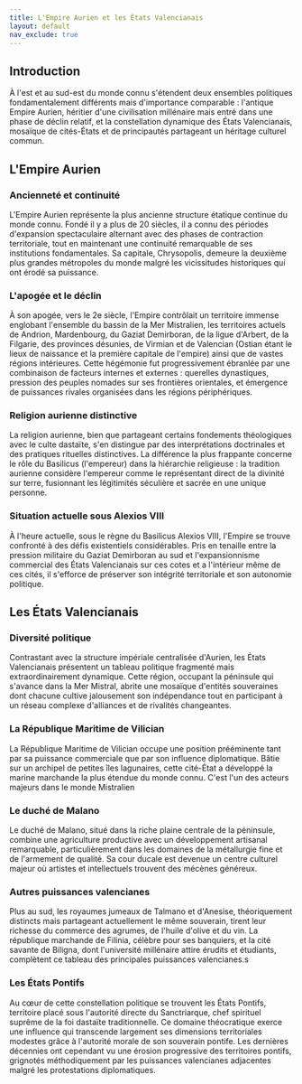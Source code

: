 ```yaml
---
title: L'Empire Aurien et les États Valencianais
layout: default
nav_exclude: true 
---
```


## Introduction

À l'est et au sud-est du monde connu s'étendent deux ensembles politiques fondamentalement différents mais d'importance comparable : l'antique Empire Aurien, héritier d'une civilisation millénaire mais entré dans une phase de déclin relatif, et la constellation dynamique des États Valencianais, mosaïque de cités-États et de principautés partageant un héritage culturel commun.

## L'Empire Aurien

### Ancienneté et continuité

L'Empire Aurien représente la plus ancienne structure étatique continue du monde connu. Fondé il y a plus de 20 siècles, il a connu des périodes d'expansion spectaculaire alternant avec des phases de contraction territoriale, tout en maintenant une continuité remarquable de ses institutions fondamentales. Sa capitale, Chrysopolis, demeure la deuxième plus grandes métropoles du monde malgré les vicissitudes historiques qui ont érodé sa puissance.

### L'apogée et le déclin

À son apogée, vers le 2e siècle, l'Empire contrôlait un territoire immense englobant l'ensemble du bassin de la Mer Mistralien, les territoires actuels de Andrion, Mardenbourg, du Gaziat Demirboran, de la ligue d'Arbert, de la Filgarie, des provinces désunies, de Virmian et de Valencian (Ostian étant le lieux de naissance et la première capitale de l'empire) ainsi que de vastes régions intérieures. Cette hégémonie fut progressivement ébranlée par une combinaison de facteurs internes et externes : querelles dynastiques, pression des peuples nomades sur ses frontières orientales, et émergence de puissances rivales organisées dans les régions périphériques.

### Religion aurienne distinctive

La religion aurienne, bien que partageant certains fondements théologiques avec le culte dastaïte, s'en distingue par des interprétations doctrinales et des pratiques rituelles distinctives. La différence la plus frappante concerne le rôle du Basilicus (l'empereur) dans la hiérarchie religieuse : la tradition aurienne considère l'empereur comme le représentant direct de la divinité sur terre, fusionnant les légitimités séculière et sacrée en une unique personne.

### Situation actuelle sous Alexios VIII

À l'heure actuelle, sous le règne du Basilicus Alexios VIII, l'Empire se trouve confronté à des défis existentiels considérables. Pris en tenaille entre la pression militaire du Gaziat Demirboran au sud et l'expansionnisme commercial des États Valencianais sur ces cotes et a l'intérieur même de ces cités, il s'efforce de préserver son intégrité territoriale et son autonomie politique.

## Les États Valencianais

### Diversité politique

Contrastant avec la structure impériale centralisée d'Aurien, les États Valencianais présentent un tableau politique fragmenté mais extraordinairement dynamique. Cette région, occupant la péninsule qui s'avance dans la Mer Mistral, abrite une mosaïque d'entités souveraines dont chacune cultive jalousement son indépendance tout en participant à un réseau complexe d'alliances et de rivalités changeantes.

### La République Maritime de Vilician

La République Maritime de Vilician occupe une position prééminente tant par sa puissance commerciale que par son influence diplomatique. Bâtie sur un archipel de petites îles lagunaires, cette cité-État a développé la marine marchande la plus étendue du monde connu. C'est l'un des acteurs majeurs dans le monde Mistralien

### Le duché de Malano

Le duché de Malano, situé dans la riche plaine centrale de la péninsule, combine une agriculture productive avec un développement artisanal remarquable, particulièrement dans les domaines de la métallurgie fine et de l'armement de qualité. Sa cour ducale est devenue un centre culturel majeur où artistes et intellectuels trouvent des mécènes généreux.

### Autres puissances valencianes

Plus au sud, les royaumes jumeaux de Talmano et d'Anesise, théoriquement distincts mais partageant actuellement le même souverain, tirent leur richesse du commerce des agrumes, de l'huile d'olive et du vin. La république marchande de Filinia, célèbre pour ses banquiers, et la cité savante de Biligna, dont l'université millénaire attire érudits et étudiants, complètent ce tableau des principales puissances valencianes.s

### Les États Pontifs

Au cœur de cette constellation politique se trouvent les États Pontifs, territoire placé sous l'autorité directe du Sanctriarque, chef spirituel suprême de la foi dastaïte traditionnelle. Ce domaine théocratique exerce une influence qui transcende largement ses dimensions territoriales modestes grâce à l'autorité morale de son souverain pontife. Les dernières décennies ont cependant vu une érosion progressive des territoires pontifs, grignotés méthodiquement par les puissances valencianes adjacentes malgré les protestations diplomatiques.
